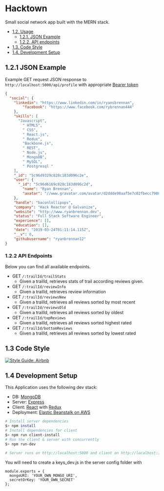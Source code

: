 # Hacktown

Small social network app built with the MERN stack.

- [1.2. Usage](#13-usage)
    - [1.2.1. JSON Example](#123-json-example)
    - [1.2.2. API endpoints](#121-api-endpoints)
- [1.3. Code Style](#13-code-style)
- [1.4. Development Setup](#14-development-setup)




## 1.2.1 JSON Example

Example GET request JSON response to `http://localhost:5000/api/profile` with appropriate [Bearer token](https://jwt.io/introduction/)

```json
{
  "social": {
    "linkedin": "https://www.linkedin.com/in/ryansbrennan",
        "facebook": "https://www.facebook.com/rybrennan444"
    },
    "skills": [
      "Javascript",
        " HTML5",
        " CSS",
        " React.js",
        " Redux",
        "Backbone.js",
        " REST",
        " Node.js",
        " MongoDB",
        " MySQL",
        " Postgresql "
    ],
    "_id": "5c96d9329c828c183d096c2e",
    "user": {
      "_id": "5c96d6169c828c183d096c2d",
        "name": "Ryan Brennan",
        "avatar": "//www.gravatar.com/avatar/d2ddde98aaf5e7c02fbecc79883c6c10?s=200&r=pg&d=mm"
    },
    "handle": "baconlollipops",
    "company": "Hack Reactor @ Galvanize",
    "website": "http://www.ryanbrennan.dev",
    "status": "Full Stack Software Engineer",
    "experience": [],
    "education": [],
    "date": "2019-03-24T01:11:14.115Z",
    "__v": 0,
    "githubusername": "ryanbrennan12"
}
```

###  1.2.2 API Endpoints

Below you can find all available endpoints.

+ GET `/:trailId/trailStats`
  - Given a trailId, retrieves stats of trail according reviews given.
+ GET `/:trailId/reviewInfo`
  - Given a trailId, retrieves review information
+ GET `/:trailId/reviewsNew`
  - Given a trailId, retrieves all reviews sorted by most recent
+ GET `/:trailId/reviewsOld`
  - Given a trailId, retrieves all reviews sorted by oldest
+ GET `/:trailId/topReviews`
  - Given a trailId, retrieves all reviews sorted highest rated
+ GET `/:trailId/bottomReviews`
  - Given a trailId, retrieves all reviews sorted by lowest rated

## 1.3 Code Style


[![Style Guide: Airbnb](https://img.shields.io/badge/Style%20Guide-Airbnb-Red.svg)](https://github.com/airbnb/javascript)


## 1.4 Development Setup

This Application uses the following dev stack:

- DB: [MongoDB](https://docs.mongodb.com/manual/)
- Server: [Express](http://expressjs.com/)
- Client: [React](http://reactjs.org/) with [Redux](https://redux.js.org/)
- Deployment: [Elastic Beanstalk on AWS](https://aws.amazon.com/elasticbeanstalk/)

```sh
# Install server dependencies
$> npm install
# Install dependencies for client
$> npm run client-install
# Run the client & server with concurrently
$> npm run-dev

# Server runs on http://localhost:5000 and client on http://localhost:3000

```

You will need to create a keys_dev.js in the server config folder with

```
module.exports = {
  mongoURI: 'YOUR_OWN_MONGO_URI',
  secretOrKey: 'YOUR_OWN_SECRET'
};
```

